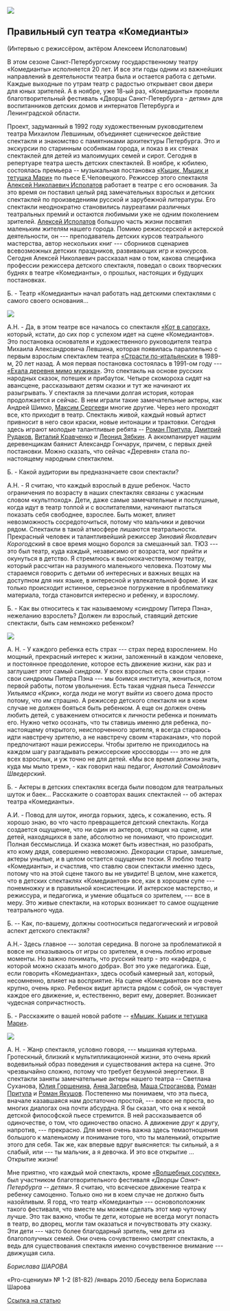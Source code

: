 ![](image-01.jpg)

## Правильный суп театра «Комедианты»

(Интервью с режиссёром, актёром Алексеем Исполатовым)

В этом сезоне Санкт-Петербургскому государственному театру «Комедианты» исполняется 20 лет. И все эти годы одним из важнейших направлений в деятельности театра была и остается работа с детьми. Каждые выходные по утрам театр с радостью открывает свои двери для юных зрителей. А в ноябре, уже 18-ый раз, «Комедианты» провели благотворительный фестиваль «Дворцы Санкт-Петербурга - детям» для воспитанников детских домов и интернатов Петербурга и Ленинградской области.

Проект, задуманный в 1992 году художественным руководителем театра Михаилом Левшиным, объединяет сценическое действие спектакля и знакомство с памятниками архитектуры Петербурга. Это и экскурсии по старинным особнякам города, и показ в их стенах спектаклей для детей из малоимущих семей и сирот. Сегодня в репертуаре театра шесть детских спектаклей. В ноябре, к юбилею, состоялась премьера -- музыкальная постановка [«Кыцик, Мыцик и тетушка Мари»][0] по пьесе Е.Чеповецкого. Режиссер этого спектакля [Алексей Николаевич Исполатов][1] работает в театре с его основания. За это время он поставил целый ряд замечательных взрослых и детских спектаклей по произведениям русской и зарубежной литературы. Его спектакли неоднократно становились лауреатами различных театральных премий и остаются любимыми уже не одним поколением зрителей. [Алексей Исполатов][1] большую часть жизни посвятил маленьким жителям нашего города. Помимо режиссерской и актерской деятельности, он --- преподаватель детских курсов театрального мастерства, автор нескольких книг --- сборников сценариев всевозможных детских праздников, развивающих игр и конкурсов. Сегодня Алексей Николаевич рассказал нам о том, какова специфика профессии режиссера детского спектакля, поведал о своих творческих буднях в театре «Комедианты», о прошлых, настоящих и будущих постановках.

Б. - Театр «Комедианты» начал работать над детскими спектаклями с самого своего основания...

![](image-02.jpg)

А.Н. - Да, в этом театре все началось со спектакля [«Кот в сапогах»][2], который, кстати, до сих пор с успехом идет на сцене «Комедиантов». Это постановка основателя и художественного руководителя театра Михаила Александровича Левшина, которая появилась параллельно с первым взрослым спектаклем театра [«Страсти по-итальянски»][3] в 1989-м, 20 лет назад. А моя первая постановка состоялась в 1991-ом году --- [«Ехала деревня мимо мужика»][4]. Это спектакль на основе русских народных сказок, потешек и прибауток. Четыре скомороха сидят на авансцене, рассказывают детям сказки и тут же начинают их разыгрывать. У спектакля за плечами долгая история, которая продолжается и сейчас. В нем играли такие замечательные актеры, как Андрей Шимко, [Максим Сергеев][5]и многие другие. Через него проходят все, кто приходит в театр. Спектакль живой, каждый новый артист привносит в него свои краски, новые интонации и трактовки. Сегодня здесь играют молодые талантливые ребята -- [Роман Притула][6], [Дмитрий Рудаков][7], [Виталий Кравченко][8] и [Леонид Зябкин][9]. А аккомпанирует нашим деревенщикам баянист Александр Гончарук, причем, с первых дней постановки. Можно сказать, что сейчас «Деревня» стала по-настоящему народным спектаклем.

Б. - Какой аудитории вы предназначаете свои спектакли?

А.Н. - Я считаю, что каждый взрослый в душе ребенок. Часто ограничения по возрасту в наших спектаклях связаны с ужасным словом «культпоход». Дети, даже самые замечательные и послушные, когда идут в театр толпой и с воспитателями, начинают пытаться показать себя свободнее, взрослее. Быть может, влияет невозможность сосредоточиться, потому что мальчики и девочки рядом. Спектакли в такой атмосфере лишаются театральности. Прекрасный человек и талантливейший режиссер _Зиновий Яковлевич Корогодский_ в свое время мощно боролся за смешанный зал. ТЮЗ --- это был театр, куда каждый, независимо от возраста, мог прийти и окунуться в детство. Я стремлюсь к высококачественному театру, который рассчитан на разумного маленького человека. Поэтому мы стараемся говорить с детьми об интересных и важных вещах на доступном для них языке, в интересной и увлекательной форме. И как только происходит истинное, серьезное погружение в проблематику материала, тогда становится интересно и ребенку, и взрослому.

Б. - Как вы относитесь к так называемому «синдрому Питера Пэна», нежеланию взрослеть? Должен ли взрослый, ставящий детские спектакли, быть сам немножко ребенком?

![](image-03.jpg)

А. Н. - У каждого ребенка есть страх --- страх перед взрослением. Но мощный, прекрасный интерес к жизни, заложенный в каждом человеке, и постоянное преодоление, которое есть движение жизни, как раз и заглушает этот самый синдром. У всех взрослых есть свои страхи - свои синдромы Питера Пэна --- мы боимся института, жениться, потом первой работы, потом увольнения. Есть такая чудная пьеса _Теннесси Уильямса «Крик»_, когда люди не могут выйти из своего дома просто потому, что им страшно. А режиссер детского спектакля ни в коем случае не должен бояться быть ребенком. А еще он должен очень любить детей, с уважением относится к личности ребенка и понимать его. Нужно четко осознать, что ты ставишь именно для ребенка, по-настоящему открытого, неиспорченного зрителя, я всегда стараюсь идти навстречу зрителю, а не навстречу своим «тараканам», что порой предпочитают наши режиссеры. Чтобы зрителю не приходилось на каждом шагу разгадывать режиссерские кроссворды --- это не для всех взрослых, и уж точно не для детей. «Мы все время должны знать, куда мы мыло трем», - как говорил наш педагог, _Анатолий Самойлович Шведерский_.

Б. - Актеры в детских спектаклях всегда были поводом для театральных шуток и баек... Расскажите о соавторах ваших спектаклей -- об актерах театра «Комедианты».

А.И. - Повод для шуток, иногда горьких, здесь, к сожалению, есть. Я хорошо знаю, во что часто превращается детский спектакль. Когда создается ощущение, что ни один из актеров, стоящих на сцене, или детей, находящихся в зале, абсолютно не понимают, что происходит. Полная бессмыслица. И сказка может быть известная, но разобрать, кто кому дядя, совершенно невозможно. Декорации старые, замшелые, актеры унылые, и в целом остается ощущение тоски. Я люблю театр «Комедианты», и счастлив, что ставлю свои спектакли именно здесь, потому что на этой сцене такого вы не увидите! В целом, мне кажется, что в детских спектаклях «Комедиантов» все, как в хорошем супе --- понемножку и в правильной консистенции. И актерское мастерство, и режиссура, и педагогика, и умение общаться со зрителем, --- все в меру. Это живые спектакли, на которых возникает то самое ощущение театрального чуда.

Б. -- Как, по-вашему, должны соотноситься педагогический и игровой аспект детского спектакля?

А.Н.- Здесь главное --- золотая середина. В погоне за проблематикой я вовсе не отказываюсь от игры со зрителем, я очень люблю игровые моменты. Но важно понимать, что русский театр - это «кафедра, с которой можно сказать много добра». Вот это уже педагогика. Еще, если говорить «Комедиантах», здесь особый камерный зал, который, несомненно, влияет на восприятие. На сцене «Комедиантов» все очень крупно, очень ярко. Ребенок видит артиста рядом с собой, он чувствует каждое его движение, и, естественно, верит ему, доверяет. Возникает чудесная сопричастность.

Б. - Расскажите о вашей новой работе -- [«Мыцик, Кыцик и тетушка Мари»][0].

![](image-04.jpg)

А. Н. - Жанр спектакля, условно говоря, --- мышиная кутерьма. Гротескный, близкий к мультипликационной жизни, это очень яркий водевильный образ поведения и существования актера на сцене. Это чрезвычайно сложно, потому что требует безумной энергетики. В спектакли заняты замечательные актеры нашего театра -- Светлана Суханова, [Юлия Горшенина][11], [Анна Загребна][12], [Маша Строганова][13], [Роман Притула][6] и [Роман Якушов][14]. Постепенно мы понимаем, что эта пьеса, вначале казавшаяся нам достаточно простой, --- вовсе не проста, во многих диалогах она почти абсурдна. Я бы сказал, что она к некой детской философской пьесе стремится. В ней рассказывается об одиночестве, о том, что одиночество опасно. А движение друг к другу, напротив, --- прекрасно. Для меня очень важна здесь темаотношения большого к маленькому и понимание того, что ты маленький, открытие этого для себя. Так же, как впервые вдруг выясняется: ты сильный, а я слабый, или --- ты мальчик, а я девочка. И это все открытие ... Открытие жизни!

Мне приятно, что каждый мой спектакль, кроме [«Волшебных сосулек»][15], был участником благотворительного фестиваля _«Дворцы Санкт-Петербурга -- детям»_. Я считаю, что всяческое движение театра к ребенку самоценно. Только оно ни в коем случае не должно быть назойливым. Я горд, что театр «Комедианты» --- основоположник такого фестиваля, что вместе мы можем сделать этот мир чуточку лучше. Это так важно, чтобы те дети, которые не всегда могут попасть в театр, во дворец, могли там оказаться и почувствовать эту сказку. Эти дети --- часто более благодарный зритель, чем дети из благополучных семей. Они очень сочувственно смотрят спектакль, а ведь для существования спектакля именно сочувственное внимание --- движущая сила.

_Борислава ШАРОВА_

«Pro-сцениум» № 1-2 (81-82) /январь 2010 /Беседу вела Борислава Шарова

[Ссылка на статью][16]

[0]: ../../performance/kytsik-mytsik-i-tyotushka-mari "Кыцик, Мыцик и тётушка Мари"
[1]: ../../person/aleksei-ispolatov "Алексей Исполатов"
[2]: ../../performance/kot-v-sapogakh "Кот в сапогах"
[3]: ../../performance/strasti-po-italyanski "Страсти по-итальянски"
[4]: ../../performance/ekhala-derevnya-mimo-muzhika "Ехала деревня мимо мужика"
[5]: ../../person/maksim-sergeev "Максим Сергеев"
[6]: ../../person/roman-pritula "Роман Притула"
[7]: ../../person/ilya-bezruk "Илья Безрук"
[8]: ../../person/vitalii-kravchenko "Виталий Кравченко"
[9]: ../../person/leonid-zyabkin "Леонид Зябкин"
[11]: ../../person/yuliya-gorshenina "Юлия Горшенина"
[12]: ../../person/anna-zagrebna "Анна Загребна"
[13]: ../../person/evgenii-talashmanov "Евгений Талашманов"
[14]: ../../person/roman-yakushov "Роман Якушов"
[15]: ../../performance/volshebnye-sosulki "Волшебные сосульки"
[16]: http://www.mtfontanka.spb.ru/pro_stceniym/81_82_1_2/13.htm